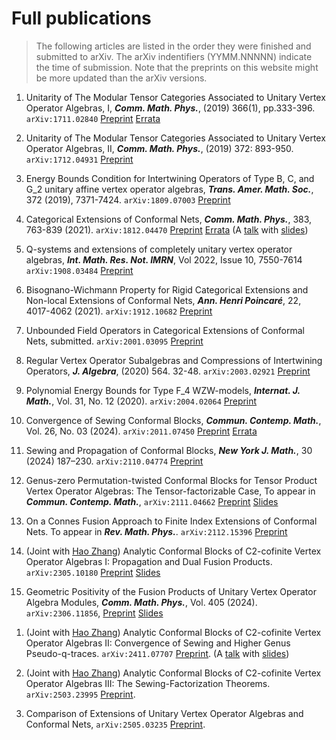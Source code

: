 # Full publications


> The following articles are listed in the order they were finished and submitted to arXiv. The arXiv indentifiers (YYMM.NNNNN) indicate the time of submission. Note that the preprints on this website might be more updated than the arXiv versions.

1. Unitarity of The Modular Tensor Categories Associated to Unitary Vertex Operator Algebras, I, ***Comm. Math. Phys.***, (2019) 366(1), pp.333-396. `arXiv:1711.02840` [Preprint](https://binguimath.github.io/Files/2017_UU1.pdf) [Errata](https://binguimath.github.io/Files/Errata/2017_UU1_Errata.pdf)

1. Unitarity of The Modular Tensor Categories Associated to Unitary Vertex Operator Algebras, II,  ***Comm. Math. Phys.***, (2019) 372: 893-950. `arXiv:1712.04931` [Preprint](https://binguimath.github.io/Files/2017_UU2.pdf) 



 
1. Energy Bounds Condition for Intertwining Operators of Type B, C, and G_2
unitary affine vertex operator algebras,  ***Trans. Amer. Math. Soc.***, 372 (2019), 7371-7424. `arXiv:1809.07003` [Preprint](https://binguimath.github.io/Files/2018_BCG.pdf)



1. Categorical Extensions of Conformal Nets, ***Comm. Math. Phys.***, 383, 763-839 (2021). `arXiv:1812.04470` [Preprint](https://binguimath.github.io/Files/2018_CE.pdf) [Errata](https://binguimath.github.io/Files/Errata/2018_CE_Errata.pdf) (A [talk](https://www.youtube.com/watch?v=E-05-DkG2xc) with [slides](https://binguimath.github.io/Files/2021_Categorical_Extensions_MPPM.pdf))
 

1. Q-systems and extensions of completely unitary vertex operator algebras, ***Int. Math. Res. Not. IMRN***, Vol 2022, Issue 10, 7550-7614 `arXiv:1908.03484` [Preprint](https://binguimath.github.io/Files/2019_Ext.pdf)

1. Bisognano-Wichmann Property for Rigid Categorical Extensions and Non-local Extensions of Conformal Nets, ***Ann. Henri Poincaré***, 22, 4017-4062 (2021). `arXiv:1912.10682` [Preprint](https://binguimath.github.io/Files/2019_Bisognano-Wichmann.pdf)

1. Unbounded Field Operators in Categorical Extensions of Conformal Nets, submitted. `arXiv:2001.03095` [Preprint](https://binguimath.github.io/Files/2020_Strong-Braiding.pdf)


1. Regular Vertex Operator Subalgebras and Compressions of Intertwining Operators, ***J. Algebra***, (2020) 564. 32-48. `arXiv:2003.02921` [Preprint](https://binguimath.github.io/Files/2020_Compressions.pdf)

1. Polynomial Energy Bounds for Type F_4 WZW-models, ***Internat. J. Math.***, Vol. 31, No. 12 (2020). `arXiv:2004.02064` [Preprint](https://binguimath.github.io/Files/2020_F4.pdf)

1. Convergence of Sewing Conformal Blocks,  ***Commun. Contemp. Math.***, Vol. 26, No. 03 (2024). `arXiv:2011.07450`  [Preprint](https://binguimath.github.io/Files/2020_Sewing.pdf) [Errata](https://binguimath.github.io/Files/Errata/2020_Errata_Sewing.pdf)

1. Sewing and Propagation of Conformal Blocks, ***New York J. Math.***, 30 (2024) 187–230. `arXiv:2110.04774`  [Preprint](https://binguimath.github.io/Files/2021_Propagation.pdf)

1. Genus-zero Permutation-twisted Conformal Blocks for Tensor Product Vertex Operator Algebras: The Tensor-factorizable Case, To appear in ***Commun. Contemp. Math.***,  `arXiv:2111.04662`  [Preprint](https://binguimath.github.io/Files/2021_Permutation.pdf)  [Slides](https://binguimath.github.io/Files/2022_BIMSA.pdf)

1. On a Connes Fusion Approach to Finite Index Extensions of Conformal Nets. To appear in ***Rev. Math. Phys.***. `arXiv:2112.15396`  [Preprint](https://binguimath.github.io/Files/2021_Extensions.pdf)

1. (Joint with [Hao Zhang](https://zhanghao1999math.github.io/homepage/)) Analytic Conformal Blocks of C2-cofinite Vertex Operator Algebras I: Propagation and Dual Fusion Products. `arXiv:2305.10180`  [Preprint](https://binguimath.github.io/Files/2023_CB1.pdf) [Slides](https://binguimath.github.io/Files/2023_SJTU.pdf)

1. Geometric Positivity of the Fusion Products of Unitary Vertex Operator Algebra Modules, ***Comm. Math. Phys.***, Vol. 405 (2024).  `arXiv:2306.11856`, [Preprint](https://binguimath.github.io/Files/2023_Geometric_Positivity.pdf) [Slides](https://binguimath.github.io/Files/2023_Tokyo.pdf)
<!--- In the slides, the relationship between the unitarity of conformal blocks and diagonal full-boundary CFT is discussed. I make several conjectures that are not mentioned in the paper.--->

1. (Joint with [Hao Zhang](https://zhanghao1999math.github.io/homepage/)) Analytic Conformal Blocks of C2-cofinite Vertex Operator Algebras II: Convergence of Sewing and Higher Genus Pseudo-q-traces. `arXiv:2411.07707` [Preprint](https://binguimath.github.io/Files/2024_CB2.pdf). (A [talk](https://youtu.be/0JJ9mW2UT3Y) with [slides](https://binguimath.github.io/Files/Slides/2024_BIMSA_Nov.pdf))

1. (Joint with [Hao Zhang](https://zhanghao1999math.github.io/homepage/)) Analytic Conformal Blocks of C2-cofinite Vertex Operator Algebras III: The Sewing-Factorization Theorems. `arXiv:2503.23995` [Preprint](https://binguimath.github.io/Files/2025_CB3.pdf).

1. Comparison of Extensions of Unitary Vertex Operator Algebras and Conformal Nets, `arXiv:2505.03235` [Preprint](https://binguimath.github.io/Files/2024_Ext.pdf).
